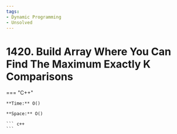 ```yaml
---
tags:
- Dynamic Programming
- Unsolved
---
```



# 1420. Build Array Where You Can Find The Maximum Exactly K Comparisons

=== "C++"

    **Time:** O()

    **Space:** O()

    ``` c++
    ```